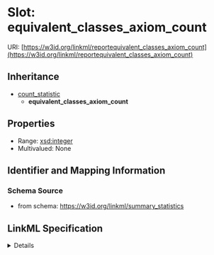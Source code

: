 # Slot: equivalent_classes_axiom_count

URI: [https://w3id.org/linkml/reportequivalent_classes_axiom_count](https://w3id.org/linkml/reportequivalent_classes_axiom_count)




## Inheritance

* [count_statistic](count_statistic.md)
    * **equivalent_classes_axiom_count**





## Properties

* Range: [xsd:integer](http://www.w3.org/2001/XMLSchema#integer)
* Multivalued: None







## Identifier and Mapping Information







### Schema Source


* from schema: https://w3id.org/linkml/summary_statistics




## LinkML Specification

<details>
```yaml
name: equivalent_classes_axiom_count
from_schema: https://w3id.org/linkml/summary_statistics
rank: 1000
is_a: count_statistic
alias: equivalent_classes_axiom_count
domain_of:
- SummaryStatisticCollection
slot_group: owl_statistic_group
range: integer

```
</details>